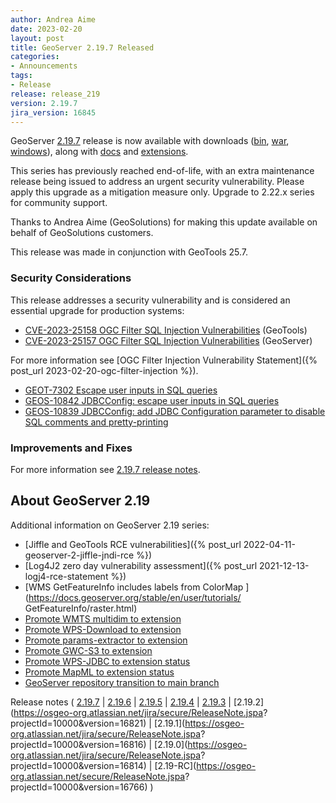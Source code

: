 ```yaml
---
author: Andrea Aime
date: 2023-02-20
layout: post
title: GeoServer 2.19.7 Released
categories:
- Announcements
tags:
- Release
release: release_219
version: 2.19.7
jira_version: 16845
---
```


GeoServer [2.19.7](/release/2.19.7/) release is now available with downloads ([bin](https://sourceforge.net/projects/geoserver/files/GeoServer/2.19.7/geoserver-2.19.7-bin.zip/download), [war](https://sourceforge.net/projects/geoserver/files/GeoServer/2.19.7/geoserver-2.19.7-war.zip/download), [windows](https://sourceforge.net/projects/geoserver/files/GeoServer/2.19.7/GeoServer-2.19.7-winsetup.exe/download)), along with [docs](https://sourceforge.net/projects/geoserver/files/GeoServer/2.19.7/geoserver-2.19.7-htmldoc.zip/download) and [extensions](https://sourceforge.net/projects/geoserver/files/GeoServer/2.19.7/extensions/).

This series has previously reached end-of-life, with an extra maintenance release being issued to address an urgent security vulnerability. Please apply this upgrade as a mitigation measure only. Upgrade to 2.22.x series for community support.

Thanks to Andrea Aime (GeoSolutions) for making this update available on behalf of GeoSolutions customers.

This release was made in conjunction with GeoTools 25.7.

### Security Considerations

This release addresses a security vulnerability and is considered an essential upgrade for production systems:

* [CVE-2023-25158 OGC Filter SQL Injection Vulnerabilities](https://github.com/geotools/geotools/security/advisories/GHSA-99c3-qc2q-p94m) (GeoTools)
* [CVE-2023-25157 OGC Filter SQL Injection Vulnerabilities](https://github.com/geoserver/geoserver/security/advisories/GHSA-7g5f-wrx8-5ccf) (GeoServer)

For more information see [OGC Filter Injection Vulnerability Statement]({% post_url 2023-02-20-ogc-filter-injection %}). 

* [GEOT-7302 Escape user inputs in SQL queries](https://osgeo-org.atlassian.net/browse/GEOT-7302)
* [GEOS-10842 JDBCConfig: escape user inputs in SQL queries](https://osgeo-org.atlassian.net/browse/GEOS-10842)
* [GEOS-10839 JDBCConfig: add JDBC Configuration parameter to disable SQL comments and pretty-printing](https://osgeo-org.atlassian.net/browse/GEOS-10839)

### Improvements and Fixes

For more information see [2.19.7 release notes](https://github.com/geoserver/geoserver/releases/tag/2.19.7).

## About GeoServer 2.19

 Additional information on GeoServer 2.19 series:
 
 * [Jiffle and GeoTools RCE vulnerabilities]({% post_url 2022-04-11-geoserver-2-jiffle-jndi-rce %})
 * [Log4J2 zero day vulnerability assessment]({% post_url 2021-12-13-logj4-rce-statement %})
 * [WMS GetFeatureInfo includes labels from ColorMap ](https://docs.geoserver.org/stable/en/user/tutorials/ GetFeatureInfo/raster.html)
 * [Promote WMTS multidim to extension](https://github.com/geoserver/geoserver/wiki/GSIP-196)
 * [Promote WPS-Download to extension](https://github.com/geoserver/geoserver/wiki/GSIP-195)
 * [Promote params-extractor to extension](https://github.com/geoserver/geoserver/wiki/GSIP-194)
 * [Promote GWC-S3 to extension](https://github.com/geoserver/geoserver/wiki/GSIP-193)
 * [Promote WPS-JDBC to extension status](https://github.com/geoserver/geoserver/wiki/GSIP-197)
 * [Promote MapML to extension status](https://github.com/geoserver/geoserver/wiki/GSIP-200)
 * [GeoServer repository transition to main branch](main-branch.html)

Release notes
( [2.19.7](https://github.com/geoserver/geoserver/releases/tag/2.19.7)
\| [2.19.6](https://github.com/geoserver/geoserver/releases/tag/2.19.6)
\| [2.19.5](https://osgeo-org.atlassian.net/secure/ReleaseNote.jspa?projectId=10000&version=16839)
\| [2.19.4](https://osgeo-org.atlassian.net/secure/ReleaseNote.jspa?projectId=10000&version=16832)
\| [2.19.3](https://osgeo-org.atlassian.net/secure/ReleaseNote.jspa?projectId=10000&version=16824)
\| [2.19.2](https://osgeo-org.atlassian.net/jira/secure/ReleaseNote.jspa? projectId=10000&version=16821)
\| [2.19.1](https://osgeo-org.atlassian.net/jira/secure/ReleaseNote.jspa? projectId=10000&version=16816)
\| [2.19.0](https://osgeo-org.atlassian.net/jira/secure/ReleaseNote.jspa? projectId=10000&version=16814)
\| [2.19-RC](https://osgeo-org.atlassian.net/secure/ReleaseNote.jspa? projectId=10000&version=16766) )